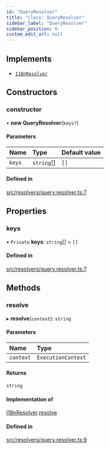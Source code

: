 ```yaml
---
id: "QueryResolver"
title: "Class: QueryResolver"
sidebar_label: "QueryResolver"
sidebar_position: 0
custom_edit_url: null
---
```


## Implements

- [`I18nResolver`](../interfaces/I18nResolver.md)

## Constructors

### constructor

• **new QueryResolver**(`keys?`)

#### Parameters

| Name | Type | Default value |
| :------ | :------ | :------ |
| `keys` | `string`[] | `[]` |

#### Defined in

[src/resolvers/query.resolver.ts:7](https://github.com/toonvanstrijp/nestjs-i18n/blob/085d31c/src/resolvers/query.resolver.ts#L7)

## Properties

### keys

• `Private` **keys**: `string`[] = `[]`

#### Defined in

[src/resolvers/query.resolver.ts:7](https://github.com/toonvanstrijp/nestjs-i18n/blob/085d31c/src/resolvers/query.resolver.ts#L7)

## Methods

### resolve

▸ **resolve**(`context`): `string`

#### Parameters

| Name | Type |
| :------ | :------ |
| `context` | `ExecutionContext` |

#### Returns

`string`

#### Implementation of

[I18nResolver](../interfaces/I18nResolver.md).[resolve](../interfaces/I18nResolver.md#resolve)

#### Defined in

[src/resolvers/query.resolver.ts:9](https://github.com/toonvanstrijp/nestjs-i18n/blob/085d31c/src/resolvers/query.resolver.ts#L9)
